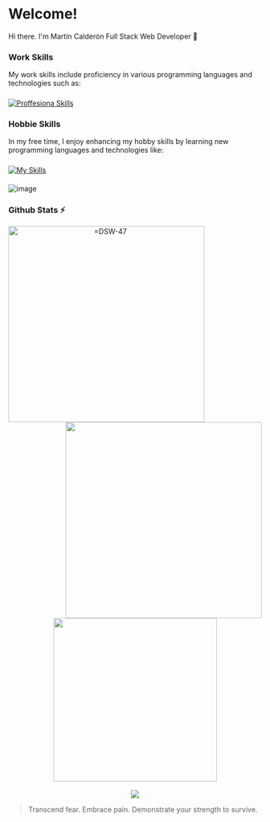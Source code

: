 # Welcome!
Hi there. I'm Martín Calderón Full Stack Web Developer 👋

### Work Skills
My work skills include proficiency in various programming languages and technologies such as:
###
[![Proffesiona Skills](https://skillicons.dev/icons?i=laravel,react,nodejs,vuejs,wordpress,js,php,bootstrap,css,html,mysql,figma,xd,vscode)](https://skillicons.dev)
### Hobbie Skills
In my free time, I enjoy enhancing my hobby skills by learning new programming languages and technologies like:
###
[![My Skills](https://skillicons.dev/icons?i=electron,java,cs,cpp,unity)](https://skillicons.dev)
####
![image](https://github.com/DSW-47/DSW-47/assets/71650407/fb8786db-86cd-4477-b566-4eff8a47f68a)


### Github Stats ⚡
<p align=center>
  <div align=center>
    <a href="https://github.com/DSW-47" title="Go to Source">
      <img align="left" width=390 src="https://github-readme-streak-stats.herokuapp.com/?user==DSW-47&theme=dracula&border=61dafb&hide_border=true" alt="=DSW-47" />
    </a>
    <a href="https://github.com/DSW-47" title="Go to Source">
      <img align="right" width=390 src="https://github-readme-stats.vercel.app/api?username=DSW-47&show_icons=true&theme=dracula&border_color=61dafb&hide_border=true" />
    </a>
    </a>
  </div>
  <br><br><br><br><br><br><br><br>
  <div align=center>
    <a href="https://github.com/DSW-47" title="Go to Source">
      <img width=325 align="center" src="https://github-readme-stats.vercel.app/api/top-langs/?username=DSW-47&theme=dracula&langs_count=8&layout=compact&border_color=61dafb&hide_border=true" />
    </a>
  </div>
  <br>
  <div align=center>
    <!--Profile views-->
    <a href="https://github.com/DSW-47">
      <img src="https://visitcount.itsvg.in/api?id==DSW-47&label=Profile%20Views&color=0&icon=6&pretty=true" />
    </a>
  </div>
</p>


> Transcend fear. Embrace pain. Demonstrate your strength to survive.


<!--
**DSW-47/DSW-47** is a ✨ _special_ ✨ repository because its `README.md` (this file) appears on your GitHub profile.

Here are some ideas to get you started:

- 🔭 I’m currently working on ...
- 🌱 I’m currently learning ...
- 👯 I’m looking to collaborate on ...
- 🤔 I’m looking for help with ...
- 💬 Ask me about ...
- 📫 How to reach me: ...
- 😄 Pronouns: ...
- ⚡ Fun fact: ...
-->
